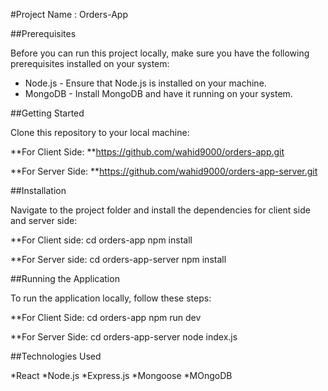 #Project Name : Orders-App

##Prerequisites

Before you can run this project locally, make sure you have the following prerequisites installed on your system:
* Node.js - Ensure that Node.js is installed on your machine.
* MongoDB - Install MongoDB and have it running on your system.

##Getting Started

Clone this repository to your local machine:

**For Client Side:
**https://github.com/wahid9000/orders-app.git

**For Server Side:
**https://github.com/wahid9000/orders-app-server.git

##Installation

Navigate to the project folder and install the dependencies for client side and server side:

**For Client side:
cd orders-app
npm install

**For Server side:
cd orders-app-server
npm install

##Running the Application

To run the application locally, follow these steps:

**For Client Side:
cd orders-app
npm run dev

**For Server Side:
cd orders-app-server
node index.js

##Technologies Used

*React
*Node.js
*Express.js
*Mongoose
*MOngoDB